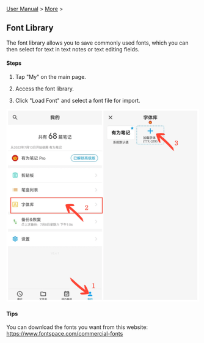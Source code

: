 [User Manual](/dragonnest/drawnote/manual/en) > [More](/dragonnest/drawnote/manual/en/more) >

Font Library
---
The font library allows you to save commonly used fonts, which you can then select for text in text notes or text editing fields.

#### Steps
1. Tap "My" on the main page.

2. Access the font library.

3. Click "Load Font" and select a font file for import.

![Font Library](imgs/font_library.png)

#### Tips
You can download the fonts you want from this website: https://www.fontspace.com/commercial-fonts